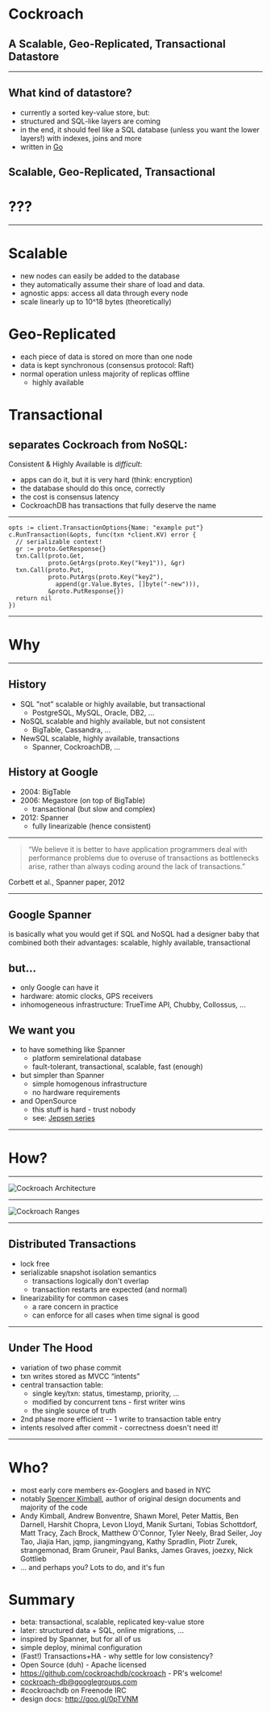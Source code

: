 # Cockroach

## A Scalable, Geo-Replicated, Transactional Datastore

----

## What kind of datastore?

* currently a sorted key-value store, but:
* structured and SQL-like layers are coming
* in the end, it should feel like a SQL database (unless you want the lower
layers!) with indexes, joins and more
* written in [Go](http://golang.org)

## Scalable, Geo-Replicated, Transactional

# ???

----

# Scalable
* new nodes can easily be added to the database
* they automatically assume their share of load and data.
* agnostic apps: access all data through every node
* scale linearly up to 10^18 bytes (theoretically)

# Geo-Replicated
* each piece of data is stored on more than one node
* data is kept synchronous (consensus protocol: Raft)
* normal operation unless majority of replicas offline
  * highly available

# Transactional

## separates Cockroach from NoSQL:

Consistent & Highly Available is *difficult*:

* apps can do it, but it is very hard (think: encryption)
* the database should do this once, correctly
* the cost is consensus latency
* CockroachDB has transactions that fully deserve the name

----

```
opts := client.TransactionOptions{Name: "example put"}
c.RunTransaction(&opts, func(txn *client.KV) error {
  // serializable context!
  gr := proto.GetResponse{}
  txn.Call(proto.Get,
           proto.GetArgs(proto.Key("key1")), &gr)
  txn.Call(proto.Put,
           proto.PutArgs(proto.Key("key2"),
             append(gr.Value.Bytes, []byte("-new"))),
           &proto.PutResponse{})
  return nil
})
```

----

# Why

----

## History

* SQL "not" scalable or highly available, but transactional
  * PostgreSQL, MySQL, Oracle, DB2, ...
* NoSQL scalable and highly available, but not consistent
  * BigTable, Cassandra, ...
* NewSQL scalable, highly available, transactions
  * Spanner, CockroachDB, ...

## History at Google

* 2004: BigTable
* 2006: Megastore (on top of BigTable)
  * transactional (but slow and complex)
* 2012: Spanner
  * fully linearizable (hence consistent)

----

>“We believe it is better to have application programmers deal with performance problems due to overuse of transactions as bottlenecks arise, rather than always coding around the lack of transactions.”

Corbett et al., Spanner paper, 2012

----

## Google Spanner

is basically what you would get if SQL and NoSQL had a designer baby that combined
both their advantages: scalable, highly available, transactional

## but...

* only Google can have it
* hardware: atomic clocks, GPS receivers
* inhomogeneous infrastructure: TrueTime API, Chubby, Collossus, ...

## We want you

* to have something like Spanner
  * platform semirelational database
  * fault-tolerant, transactional, scalable, fast (enough)
* but simpler than Spanner
  * simple homogenous infrastructure
  * no hardware requirements
* and OpenSource
  * this stuff is hard - trust nobody
  * see: [Jepsen series](https://github.com/aphyr/jepsen)


----

# How?

----

![Cockroach Architecture](images/arch.png "Architecture")

----

![Cockroach Ranges](images/range.png "Ranges")

----

## Distributed Transactions
* lock free
* serializable snapshot isolation semantics
  * transactions logically don't overlap
  * transaction restarts are expected (and normal)
* linearizability for common cases
  * a rare concern in practice
  * can enforce for all cases when time signal is good

----

## Under The Hood
* variation of two phase commit
* txn writes stored as MVCC “intents”
* central transaction table:
  * single key/txn: status, timestamp, priority, ...
  * modified by concurrent txns - first writer wins
  * the single source of truth
* 2nd phase more efficient -- 1 write to transaction table entry
* intents resolved after commit - correctness doesn't need it!

----

# Who?

* most early core members ex-Googlers and based in NYC
* notably [Spencer Kimball](https://github.com/spencerkimball), author of original design documents and majority of the code
* Andy Kimball, Andrew Bonventre, Shawn Morel, Peter Mattis, Ben Darnell, Harshit Chopra, Levon Lloyd, Manik Surtani, Tobias Schottdorf, Matt Tracy, Zach Brock, Matthew O'Connor, Tyler Neely, Brad Seiler, Joy Tao, Jiajia Han, jqmp, jiangmingyang, Kathy Spradlin, Piotr Zurek, strangemonad, Bram Gruneir, Paul Banks, James Graves, joezxy, Nick Gottlieb
* ... and perhaps you? Lots to do, and it's fun

# Summary
* beta: transactional, scalable, replicated key-value store
* later: structured data + SQL, online migrations, ...
* inspired by Spanner, but for all of us
* simple deploy, minimal configuration
* (Fast!) Transactions+HA - why settle for low consistency?
* Open Source (duh) - Apache licensed
* https://github.com/cockroachdb/cockroach - PR's welcome!
* cockroach-db@googlegroups.com
* \#cockroachdb on Freenode IRC
* design docs: http://goo.gl/0pTVNM
